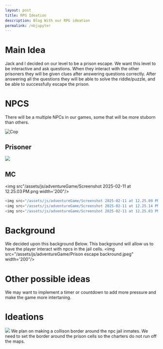 ```yaml
---
layout: post
title: RPG Ideation
description: Blog With our RPG ideation
permalink: /nbjupyter
---
```


# Main Idea
Jack and I decided on our level to be a prison escape. We want this level to be interactive and ask questions. When they interact with the other prisoners they will be given clues after answering questions correctly. After answering all the questions they will be able to solve the riddle/puzzle, and be able to successfully escape the prison. 

# NPCS
There will be a multiple NPCs in our games, some that will be more stuborn than others.

![Cop](/assets/js/adventureGame/Screenshot%202025-02-11%20at%2012.25.09%20PM.png)

## Prisoner
<img src="/assets/js/adventureGame/Screenshot 2025-02-11 at 12.25.14 PM.png width='200"/>

## MC
<img src"/assets/js/adventureGame/Screenshot 2025-02-11 at 12.25.03 PM.png width='200"/>



```python
<img src="/assets/js/adventureGame/Screenshot 2025-02-11 at 12.25.09 PM.png" width="200">
<img src="/assets/js/adventureGame/Screenshot 2025-02-11 at 12.25.14 PM.png" width="200">
<img src="/assets/js/adventureGame/Screenshot 2025-02-11 at 12.25.03 PM.png" width="200">

```

# Background
We decided upon this background Below. This background will allow us to have the player interact with npcs in the jail cells. 
<img src="/assets/js/adventureGame/Prison escape backround.jpeg" width='200"/>
# Other possible ideas


We may want to implement a timer or countdown to add more pressure and make the game more intertaning. 






# Ideations
<img src="/assets/js/adventureGame/Screenshot.png width='200"/>
We plan on making a collison border around the npc jail inmates. We need to set the border around the prison cells so the charters do not run off the maps.
